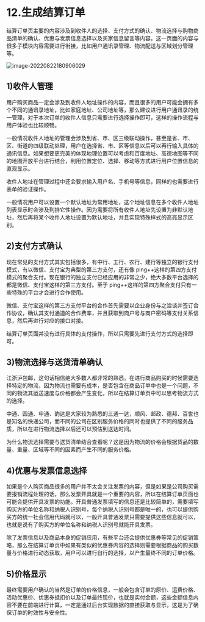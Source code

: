 # 12.生成结算订单

结算订单页主要的内容涉及到收件人的选择、支付方式的确认、物流选择与购物商品清单的确认、优惠与发票信息选择以及买家信息留言等内容。这一页面的内容与很多子模块内容需要进行衔接，比如用户通讯录管理、物流配送与区域划分管理等。

![image-20220822180906029](http://qn.chinavanes.com/qiniu_picGo/image-20220822180906029.png)

## 1)收件人管理

用户购买商品一定会涉及到收件人地址操作的内容，而且很多的用户可能会拥有多个不同的通讯录地址，比如家庭地址、公司地址等，那么建议进行用户通讯录的统一管理，对于本次订单的收件人信息只需要进行选择操作即可，这样的操作流程与用户体验也比较顺畅。

一般情况收件人地址的管理会涉及到省、市、区三级联动操作，甚至是省、市、区、街道的四级联动处理，用户在选择省、市、区等信息以后可以再行输入具体的通讯信息。如果想要更完美的体现地理位置可以考虑和百度地址、高德地图等不同的地图开放平台进行结合，利用位置定位、选择、移动等方式进行用户位置信息的直观显示。

收件人地址在管理过程中还会要求输入用户名、手机号等信息，同样的也需要进行表单的验证操作。

一般情况用户可以设置一个默认地址为常用地址，这个地址信息在多个收件人地址列表显示时会涉及到排它性操作。因为需要将所有收件人地址先设置为非默认地址，然后再将某个收件人地址设置为默认地址，并且实现特殊样式的高亮显示区别。

## 2)支付方式确认

现在常见的支付方式其实包括很多，有中行、工行、农行、建行等独立的银行支付模式，有以微信、支付宝为典型的第三方支付，还有像 ping++这样的第四方支付模式的聚合支付。现在银行的独立支付已经应用的非常之少，绝大多数平台选择的都是微信、支付宝这样的第三方支付。至于 ping++这样的第四方聚合支付只有一些特殊的平台才会进行合作使用。

微信、支付宝这样的第三方支付平台的合作首先需要以企业身份与之洽谈并签订合作协议，确认其支付通道的合作费率，并且获取到商户号与商户密码等支付关系信息，然后再进行对应的接口对接。

结算订单页面并没有进行具体的支付操作，所以只需要先进行支付方式的选择即可。

## 3)物流选择与送货清单确认

江浙沪包邮，这句话相信绝大多数人都非常的熟悉。在进行商品购买的时候需要选择特定的物流，因为物流也需要有成本，是否包含在商品订单中也是一个问题，不同的物流其运送速度与价格都会产生变化，所以在结算订单页中可以思考物流方式的选择。

中通、圆通、申通、韵达是大家较为熟悉的三通一达，顺风、邮政、德邦、百世也是知名的快递公司，而不同的公司在区别服务价格的同时也提供了不同的服务品质，所以在进行物流选择以后还可以预估到送达时间。

为什么物流选择需要与送货清单结合查看呢？这是因为物流的价格会根据货品的数量、重量、区域等不同的因素而产生不同的服务价格。

## 4)优惠与发票信息选择

如果是个人购买商品很多的用户并不太会关注发票的内容，但是如果是公司购买需要报销流程处理的话，那么发票开具就是一个重要的内容，所以在结算订单页面也可能会提供开具发票的功能。开具普通发票填写的信息还是比较简单的，需要填写购买方的单位名称和纳税人识别号，每个纳税人识别号都是唯一的，也可以提供购买方的统一社会信用代码就可以，一般开具普通发票只需要提供这些信息就可以，也就是说有了购买方的单位名称和纳税人识别号就能开具发票。

除了发票信息以及商品本身的促销应用，有些平台还会提供优惠券等常见的促销策略，那么在结算订单页中如果有类似的优惠券内容的选择则需要根据商品的购买数量与价格进行动态获取，用户可以进行自行的选择，以产生最终不同的订单价格。

## 5)价格显示

最终需要用户确认的当然是订单的价格信息，一般会包含订单的原价、运费价格、活动优惠价、优惠券抵扣价以及订单最终现价，也就是实付金额，这些金额信息内容不要在前端进行计算，一定是通过后台实现数据的直接获取与显示，这是为了确保订单的时效性与安全性。
